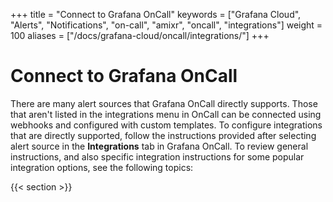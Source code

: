 +++
title = "Connect to Grafana OnCall"
keywords = ["Grafana Cloud", "Alerts", "Notifications", "on-call", "amixr", "oncall", "integrations"]
weight = 100
aliases = ["/docs/grafana-cloud/oncall/integrations/"]
+++

# Connect to Grafana OnCall
There are many alert sources that Grafana OnCall directly supports. Those that aren't listed in the integrations menu in OnCall can be connected using webhooks and configured with custom templates. To configure integrations that are directly supported, follow the instructions provided after selecting alert source in the **Integrations** tab in Grafana OnCall. To review general instructions, and also specific integration instructions for some popular integration options, see the following topics:

{{< section >}}
